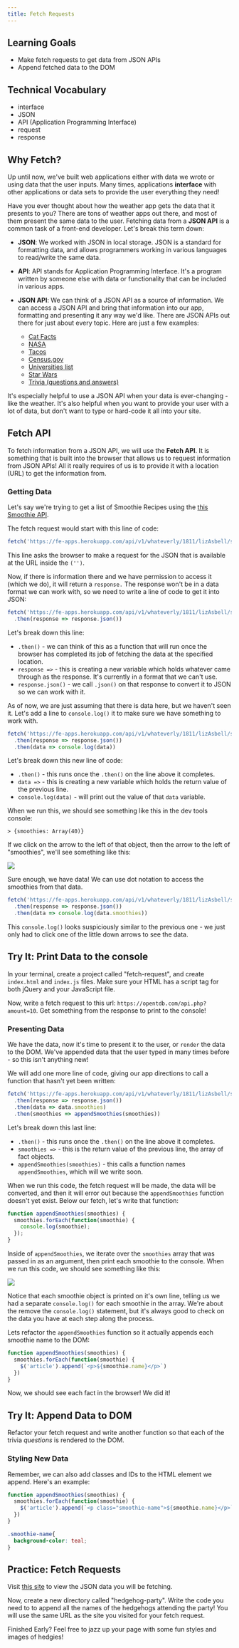 ```yaml
---
title: Fetch Requests
---
```


## Learning Goals

* Make fetch requests to get data from JSON APIs
* Append fetched data to the DOM

## Technical Vocabulary

- interface
- JSON
- API (Application Programming Interface)
- request
- response

## Why Fetch?

Up until now, we've built web applications either with data we wrote or using data that the user inputs. Many times, applications **interface** with other applications or data sets to provide the user everything they need!

Have you ever thought about how the weather app gets the data that it presents to you? There are tons of weather apps out there, and most of them present the same data to the user. Fetching data from a **JSON API** is a common task of a front-end developer. Let's break this term down:

- **JSON**: We worked with JSON in local storage. JSON is a standard for formatting data, and allows programmers working in various languages to read/write the same data.
- **API**: API stands for Application Programming Interface. It's a program written by someone else with data or functionality that can be included in various apps.
- **JSON API**: We can think of a JSON API as a source of information. We can access a JSON API and bring that information into our app, formatting and presenting it any way we'd like. There are JSON APIs out there for just about every topic. Here are just a few examples:

  - [Cat Facts]()
  - [NASA]()
  - [Tacos]()
  - [Census.gov]()
  - [Universities list]()
  - [Star Wars]()
  - [Trivia (questions and answers)]()

It's especially helpful to use a JSON API when your data is ever-changing - like the weather. It's also helpful when you want to provide your user with a lot of data, but don't want to type or hard-code it all into your site.

## Fetch API

To fetch information from a JSON API, we will use the **Fetch API**. It is something that is built into the browser that allows us to request information from JSON APIs! All it really requires of us is to provide it with a location (URL) to get the information from.

### Getting Data

Let's say we're trying to get a list of Smoothie Recipes using the <a target="blank" href="https://fe-apps.herokuapp.com/api/v1/whateverly/1811/lizAsbell/smoothies">this Smoothie API</a>.

The fetch request would start with this line of code:

```javascript
fetch('https://fe-apps.herokuapp.com/api/v1/whateverly/1811/lizAsbell/smoothies')
```

This line asks the browser to make a request for the JSON that is available at the URL inside the `('')`.

Now, if there is information there and we have permission to access it (which we do), it will return a `response.` The response won't be in a data format we can work with, so we need to write a line of code to get it into JSON:

```javascript
fetch('https://fe-apps.herokuapp.com/api/v1/whateverly/1811/lizAsbell/smoothies')
  .then(response => response.json())
```

Let's break down this line:
- `.then()` - we can think of this as a function that will run once the browser has completed its job of fetching the data at the specified location.
- `response =>` - this is creating a new variable which holds whatever came through as the response. It's currently in a format that we can't use.
- `response.json()` - we call `.json()` on that response to convert it to JSON so we can work with it.

As of now, we are just assuming that there is data here, but we haven't seen it. Let's add a line to `console.log()` it to make sure we have something to work with.

```javascript
fetch('https://fe-apps.herokuapp.com/api/v1/whateverly/1811/lizAsbell/smoothies')
  .then(response => response.json())
  .then(data => console.log(data))
```

Let's break down this new line of code:
- `.then()` - this runs once the `.then()` on the line above it completes.
- `data =>` - this is creating a new variable which holds the return value of the previous line.
- `console.log(data)` - will print out the value of that `data` variable.

When we run this, we should see something like this in the dev tools console:

```
> {smoothies: Array(40)}
```

If we click on the arrow to the left of that object, then the arrow to the left of "smoothies", we'll see something like this:

<img src="./assets/json-response.png">

Sure enough, we have data! We can use dot notation to access the smoothies from that data.

```javascript
fetch('https://fe-apps.herokuapp.com/api/v1/whateverly/1811/lizAsbell/smoothies')
  .then(response => response.json())
  .then(data => console.log(data.smoothies))
```

This `console.log()` looks suspiciously similar to the previous one - we just only had to click one of the little down arrows to see the data.

<div class="try-it">
  <h2>Try It: Print Data to the console</h2>
  <p>In your terminal, create a project called "fetch-request", and create <code class="try-it-code">index.html</code> and <code class="try-it-code">index.js</code> files. Make sure your HTML has a script tag for both jQuery and your JavaScript file.</p>
  <p>Now, write a fetch request to this url: <code class="try-it-code">https://opentdb.com/api.php?amount=10</code>. Get something from the response to print to the console!</p>
</div>

### Presenting Data

We have the data, now it's time to present it to the user, or `render` the data to the DOM. We've appended data that the user typed in many times before - so this isn't anything new!

We will add one more line of code, giving our app directions to call a function that hasn't yet been written:

```javascript
fetch('https://fe-apps.herokuapp.com/api/v1/whateverly/1811/lizAsbell/smoothies')
  .then(response => response.json())
  .then(data => data.smoothies)
  .then(smoothies => appendSmoothies(smoothies))
```

Let's break down this last line:
- `.then()` - this runs once the `.then()` on the line above it completes.
- `smoothies =>` - this is the return value of the previous line, the array of fact objects.
- `appendSmoothies(smoothies)` - this calls a function names `appendSmoothies`, which will we write soon.

When we run this code, the fetch request will be made, the data will be converted, and then it will error out because the `appendSmoothies` function doesn't yet exist. Below our fetch, let's write that function:

```javascript
function appendSmoothies(smoothies) {
  smoothies.forEach(function(smoothie) {
    console.log(smoothie);
  });
}
```

Inside of `appendSmoothies`, we iterate over the `smoothies` array that was passed in as an argument, then print each smoothie to the console. When we run this code, we should see something like this:

<img src="./assets/print-each.png">

Notice that each smoothie object is printed on it's own line, telling us we had a separate `console.log()` for each smoothie in the array. We're about the remove the `console.log()` statement, but it's always good to check on the data you have at each step along the process.

Lets refactor the `appendSmoothies` function so it actually appends each smoothie name to the DOM:

```javascript
function appendSmoothies(smoothies) {
  smoothies.forEach(function(smoothie) {
    $('article').append(`<p>${smoothie.name}</p>`)
  })
}
```

Now, we should see each fact in the browser! We did it!

<div class="try-it">
  <h2>Try It: Append Data to DOM</h2>
  <p>Refactor your fetch request and write another function so that each of the trivia <em>questions</em> is rendered to the DOM.</p>
</div>

### Styling New Data

Remember, we can also add classes and IDs to the HTML element we append. Here's an example:

```javascript
function appendSmoothies(smoothies) {
  smoothies.forEach(function(smoothie) {
    $('article').append(`<p class="smoothie-name">${smoothie.name}</p>`)
  })
}
```

```css
.smoothie-name{
  background-color: teal;
}
```

<div class="practice">
  <h2>Practice: Fetch Requests</h2>
  <p>Visit <a target="blank" href="https://hedgehog-party.herokuapp.com/api/v1/invites">this site</a> to view the JSON data you will be fetching.</p>
  <p>Now, create a new directory called "hedgehog-party". Write the code you need to to append all the names of the hedgehogs attending the party! You will use the same URL as the site you visited for your fetch request.</p>
  <p>Finished Early? Feel free to jazz up your page with some fun styles and images of hedgies!</p>
</div>
